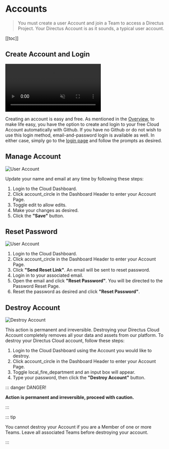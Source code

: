 # Accounts

> You must create a user Account and join a Team to access a Directus Project. Your Directus Account is as it sounds, a
> typical user account.

[[toc]]

## Create Account and Login

<video alt="Create Account and Login" loop muted controls autoplay>
  <source src="" type="video/mp4">
</video>

Creating an account is easy and free. As mentioned in the [Overview](/cloud/overview/), to make life easy, you have the
option to create and login to your free Cloud Account automatically with Github. If you have no Github or do not wish to
use this login method, email-and-password login is available as well. In either case, simply go to the
[login page](https://directus.cloud/login) and follow the prompts as desired.

## Manage Account

![User Account](https://cdn.directus.io/docs/v9/cloud/accounts-and-teams/accounts-and-teams-20220228A/managing-your-account-20220225A.webp)

Update your name and email at any time by following these steps:

1. Login to the Cloud Dashboard.
2. Click <span mi icon>account_circle</span> in the Dashboard Header to enter your Account Page.
3. Toggle <span mi icon prmry>edit</span> to allow edits.
4. Make your changes as desired.
5. Click the **"Save"** button.

## Reset Password

![User Account](https://cdn.directus.io/docs/v9/cloud/accounts-and-teams/accounts-and-teams-20220228A/managing-your-account-20220225A.webp)

1. Login to the Cloud Dashboard.
2. Click <span mi icon>account_circle</span> in the Dashboard Header to enter your Account Page.
3. Click **"Send Reset Link"**. An email will be sent to reset password.
4. Login in to your associated email.
5. Open the email and click **"Reset Password"**. You will be directed to the Password Reset Page.
6. Reset the password as desired and click **"Reset Password"**.

## Destroy Account

![Destroy Account](https://cdn.directus.io/docs/v9/cloud/accounts-and-teams/accounts-and-teams-20220228A/destroying-your-account-20220225A.webp)

This action is permanent and irreversible. Destroying your Directus Cloud Account completely removes all your data and
assets from our platform. To destroy your Directus Cloud account, follow these steps:

1. Login to the Cloud Dashboard using the Account you would like to destroy.
2. Click <span mi icon>account_circle</span> in the Dashboard Header to enter your Account Page.
3. Toggle <span mi icon dngr>local_fire_department</span> and an input box will appear.
4. Type your password, then click the **"Destroy Account"** button.

::: danger DANGER!

**Action is permanent and irreversible, proceed with caution.**

:::

::: tip

You cannot destroy your Account if you are a Member of one or more Teams. Leave all associated Teams before destroying
your account.

:::
